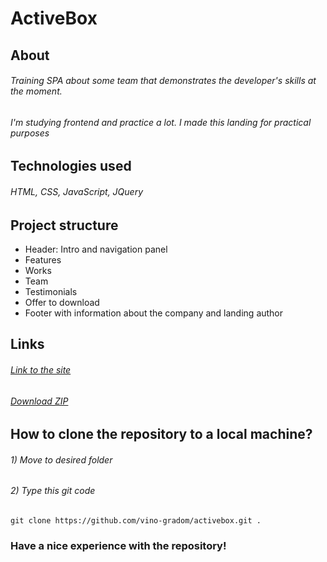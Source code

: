# ActiveBox

## About
###### Training SPA about some team that demonstrates the developer's skills at the moment.
###### I'm studying frontend and practice a lot. I made this landing for practical purposes

## Technologies used
###### HTML, CSS, JavaScript, JQuery

## Project structure
* Header: Intro and navigation panel
* Features
* Works
* Team
* Testimonials
* Offer to download
* Footer with information about the company and landing author

## Links
###### [Link to the site](https://vino-gradom.github.io/activebox/)
###### [Download ZIP](https://github.com/vino-gradom/activebox/archive/refs/heads/main.zip)

## How to clone the repository to a local machine?
###### 1) Move to desired folder
###### 2) Type this git code
```git
git clone https://github.com/vino-gradom/activebox.git .
```

### Have a nice experience with the repository!
